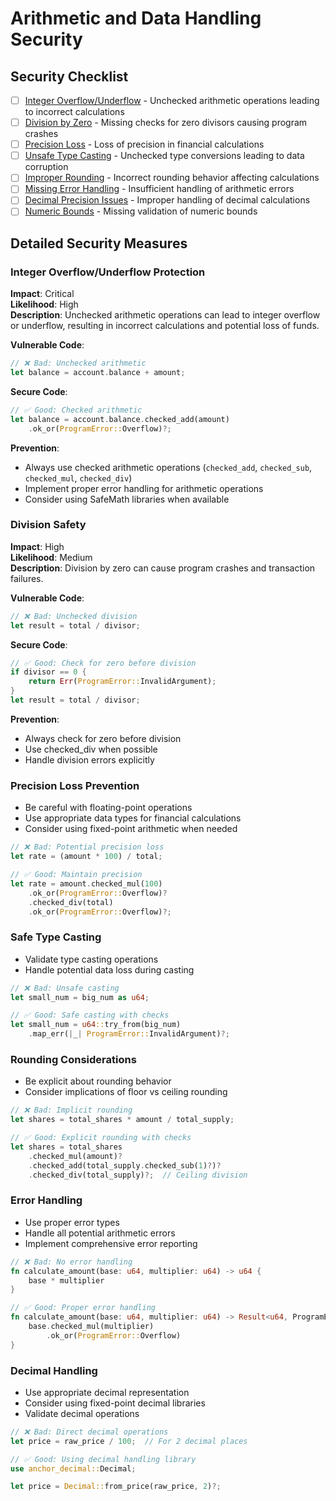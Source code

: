 # Arithmetic and Data Handling Security

## Security Checklist

- [ ] [Integer Overflow/Underflow](#integer-overflowunderflow-protection) - Unchecked arithmetic operations leading to incorrect calculations
- [ ] [Division by Zero](#division-safety) - Missing checks for zero divisors causing program crashes
- [ ] [Precision Loss](#precision-loss-prevention) - Loss of precision in financial calculations
- [ ] [Unsafe Type Casting](#safe-type-casting) - Unchecked type conversions leading to data corruption
- [ ] [Improper Rounding](#rounding-considerations) - Incorrect rounding behavior affecting calculations
- [ ] [Missing Error Handling](#error-handling) - Insufficient handling of arithmetic errors
- [ ] [Decimal Precision Issues](#decimal-handling) - Improper handling of decimal calculations
- [ ] [Numeric Bounds](#integer-overflowunderflow-protection) - Missing validation of numeric bounds

## Detailed Security Measures

### Integer Overflow/Underflow Protection

**Impact**: Critical  
**Likelihood**: High  
**Description**: Unchecked arithmetic operations can lead to integer overflow or underflow, resulting in incorrect calculations and potential loss of funds.

**Vulnerable Code**:
```rust
// ❌ Bad: Unchecked arithmetic
let balance = account.balance + amount;
```

**Secure Code**:
```rust
// ✅ Good: Checked arithmetic
let balance = account.balance.checked_add(amount)
    .ok_or(ProgramError::Overflow)?;
```

**Prevention**:
- Always use checked arithmetic operations (`checked_add`, `checked_sub`, `checked_mul`, `checked_div`)
- Implement proper error handling for arithmetic operations
- Consider using SafeMath libraries when available

### Division Safety

**Impact**: High  
**Likelihood**: Medium  
**Description**: Division by zero can cause program crashes and transaction failures.

**Vulnerable Code**:
```rust
// ❌ Bad: Unchecked division
let result = total / divisor;
```

**Secure Code**:
```rust
// ✅ Good: Check for zero before division
if divisor == 0 {
    return Err(ProgramError::InvalidArgument);
}
let result = total / divisor;
```

**Prevention**:
- Always check for zero before division
- Use checked_div when possible
- Handle division errors explicitly

### Precision Loss Prevention

- Be careful with floating-point operations
- Use appropriate data types for financial calculations
- Consider using fixed-point arithmetic when needed

```rust
// ❌ Bad: Potential precision loss
let rate = (amount * 100) / total;

// ✅ Good: Maintain precision
let rate = amount.checked_mul(100)
    .ok_or(ProgramError::Overflow)?
    .checked_div(total)
    .ok_or(ProgramError::Overflow)?;
```

### Safe Type Casting

- Validate type casting operations
- Handle potential data loss during casting

```rust
// ❌ Bad: Unsafe casting
let small_num = big_num as u64;

// ✅ Good: Safe casting with checks
let small_num = u64::try_from(big_num)
    .map_err(|_| ProgramError::InvalidArgument)?;
```

### Rounding Considerations

- Be explicit about rounding behavior
- Consider implications of floor vs ceiling rounding

```rust
// ❌ Bad: Implicit rounding
let shares = total_shares * amount / total_supply;

// ✅ Good: Explicit rounding with checks
let shares = total_shares
    .checked_mul(amount)?
    .checked_add(total_supply.checked_sub(1)?)?
    .checked_div(total_supply)?;  // Ceiling division
```

### Error Handling

- Use proper error types
- Handle all potential arithmetic errors
- Implement comprehensive error reporting

```rust
// ❌ Bad: No error handling
fn calculate_amount(base: u64, multiplier: u64) -> u64 {
    base * multiplier
}

// ✅ Good: Proper error handling
fn calculate_amount(base: u64, multiplier: u64) -> Result<u64, ProgramError> {
    base.checked_mul(multiplier)
        .ok_or(ProgramError::Overflow)
}
```

### Decimal Handling

- Use appropriate decimal representation
- Consider using fixed-point decimal libraries
- Validate decimal operations

```rust
// ❌ Bad: Direct decimal operations
let price = raw_price / 100;  // For 2 decimal places

// ✅ Good: Using decimal handling library
use anchor_decimal::Decimal;

let price = Decimal::from_price(raw_price, 2)?;
``` 